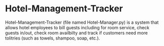 # Hotel-Management-Tracker

Hotel-Management-Tracker (file named Hotel-Manager.py) is a system that allows hotel employees to bill guests including for room service, check guests in/out, check room availbilty and track if customers need more tolitries (such as towels, shampoo, soap, etc.).
